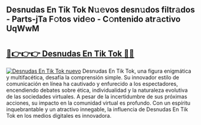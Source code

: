 ## Desnudas En Tik Tok N𝚞𝚎vos desn𝚞dos filtr𝚊dos - Parts-jTa F𝚘tos vid𝚎o - C𝚘ntenido atr𝚊ctivo UqWwM

# <h2><a href="http://mb7zft.tromn.icu/?c=Desnudas+En+Tik+Tok">🔗👉👉👉 Desnudas En Tik Tok 🔗🔗</a></h2>

[![Desnudas En Tik Tok nuevo](https://i.imgur.com/pEAQMta.gif)](http://mb7zft.tromn.icu/?c=Desnudas+En+Tik+Tok)
Desnudas En Tik Tok, una figura enigmática y multifacética, desafía la comprensión simple. Su innovador estilo de comunicación en línea ha cautivado y enfurecido a los espectadores, encendiendo debates sobre ética, individualidad y la naturaleza evolutiva de las sociedades virtuales. A pesar de la incertidumbre de sus próximas acciones, su impacto en la comunidad virtual es profundo. Con un espíritu inquebrantable y un atractivo innegable, la influencia de Desnudas En Tik Tok en los medios digitales es innovadora.
